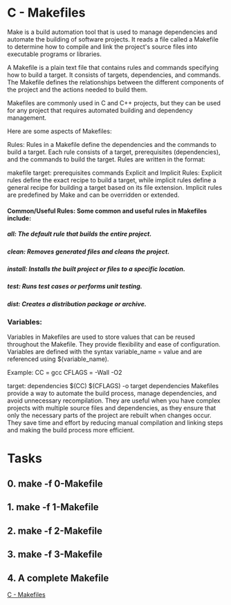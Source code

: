 # C - Makefiles
Make is a build automation tool that is used to manage dependencies and automate the building of software projects. It reads a file called a Makefile to determine how to compile and link the project's source files into executable programs or libraries.

A Makefile is a plain text file that contains rules and commands specifying how to build a target. It consists of targets, dependencies, and commands. The Makefile defines the relationships between the different components of the project and the actions needed to build them.

Makefiles are commonly used in C and C++ projects, but they can be used for any project that requires automated building and dependency management.

Here are some aspects of Makefiles:

Rules: Rules in a Makefile define the dependencies and the commands to build a target. Each rule consists of a target, prerequisites (dependencies), and the commands to build the target. Rules are written in the format:

makefile
target: prerequisites
    commands
Explicit and Implicit Rules: Explicit rules define the exact recipe to build a target, while implicit rules define a general recipe for building a target based on its file extension. Implicit rules are predefined by Make and can be overridden or extended.

#### Common/Useful Rules: Some common and useful rules in Makefiles include:

##### all: The default rule that builds the entire project.
##### clean: Removes generated files and cleans the project.
##### install: Installs the built project or files to a specific location.
##### test: Runs test cases or performs unit testing.
##### dist: Creates a distribution package or archive.
### Variables: 
Variables in Makefiles are used to store values that can be reused throughout the Makefile. They provide flexibility and ease of configuration. Variables are defined with the syntax variable_name = value and are referenced using $(variable_name).

Example:
CC = gcc
CFLAGS = -Wall -O2

target: dependencies
    $(CC) $(CFLAGS) -o target dependencies
Makefiles provide a way to automate the build process, manage dependencies, and avoid unnecessary recompilation. They are useful when you have complex projects with multiple source files and dependencies, as they ensure that only the necessary parts of the project are rebuilt when changes occur. They save time and effort by reducing manual compilation and linking steps and making the build process more efficient.
# Tasks
## 0. make -f 0-Makefile
## 1. make -f 1-Makefile
## 2. make -f 2-Makefile
## 3. make -f 3-Makefile
## 4. A complete Makefile
[C - Makefiles](https://intranet.hbtn.io/projects/2191)
